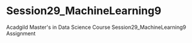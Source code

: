 # Session29_MachineLearning9
Acadgild Master's in Data Science Course Session29_MachineLearning9 Assignment
